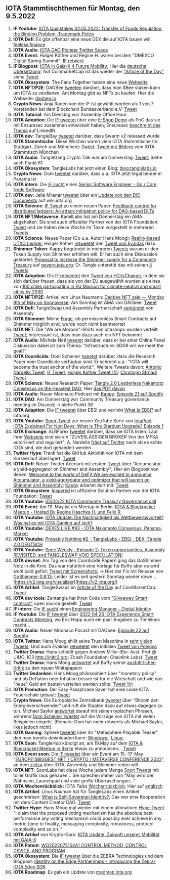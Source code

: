 ## IOTA Stammtischthemen für Montag, den 9.5.2022

1. **IF Youtube**: [IOTA Quicktakes 02.05.2022: Transfer of Funds Regulation, the Binding Problem, Trademark Policy](https://www.youtube.com/watch?v=3GfMmr4VG2I&t=2s)
2. **IOTA Defi**: Es gibt offenbar eine neue DEX die auf IOTA bauen will: [feeless.finance](http://feeless.finance/)
3. **IOTA Audio**: [IOTA DAO Pioneer Twitter Space](https://twitter.com/PhyloIota/status/1521131649278222336?s=20&t=cxbAxrVGM363BK4_JkxjqA)
4. **IOTA Event**: Holger Köther und Regine H. waren bei dem "DMEXCO Digital Spring Summit": [IF retweet](https://twitter.com/dmexco/status/1521446437346758657?s=20&t=S-QvIyrwDXrLf-lEbYP4oA)
5. **IF Blogpost**: [IOTA in Gaia-X 4 Future Mobility](https://blog.iota.org/iota-in-gaia-x-4-future-mobility/); Hier die [deutsche Übersetzung](https://iota-kurs.de/iota-in-gaia-x-fuer-die-mobilitaet-der-zukunft/); Auf CoinmarketCap ist das wieder der ["Article of the Day"](https://coinmarketcap.com/gravity/articles/27391) siehe [Tweet](https://twitter.com/CoinMarketCap/status/1521760137350119424?s=20&t=LequNkPSLtlFqpY8gaY63g)
6. **IOTA Ökosystem**: The Fans Together haben eine neue [Webseite](https://www.thefanstogether.io/landing-page)
7. **IOTA NFT/P2E**: DAOBee [tweeten](https://twitter.com/Daobeegame/status/1521430081134116865?s=20&t=EPYFDNjiUDajnCmaDGeUcw) darüber, dass man $Bee staken kann um IOTA zu verdienen; Am Montag gibt es NFTs zu kaufen. Hier die Webseite: [daobee.io](https://www.daobee.io/)
8. **Crypto News**: Anja Raden von der IF ist gewählt worden als 1 von 7 Vorständen bei dem Blockchain Bundesverband e.V: [Tweet](https://twitter.com/bundesblock/status/1512805304777457668?s=20&t=kEjkHoiEqv6QoAX0k-89Mg)
9. **IOTA Tutorial**: Am Dienstag war Assembly Office Hour
10. **IOTA Adoption**: Die [IF tweetet](https://twitter.com/iota/status/1521474692795842560?s=20&t=I5KgSW5W_fAUdqdPdcsrzA) über eine [E-Shop Demo](https://eshop-poc.solutions.iota.org/) als PoC das sie mit Ensuresec zusammen entwickelt haben; Ensuresec [beschreibt das Thema](https://www.linkedin.com/posts/ensuresec_ecommerce-response-mitigation-activity-6925769222522339328-6VuY) auf LinkedIN 
11. **IOTA dev**: TangleBay [tweetet](https://twitter.com/tanglebay/status/1521478839867686912?s=20&t=I5KgSW5W_fAUdqdPdcsrzA) darüber, dass Swarm v2 released wurde 
12. **IOTA Stammtische**: Diese Wochen waren viele IOTA Stammtische (In Stuttgart, Zürich und München): [Tweet](https://twitter.com/einfachIOTA/status/1521103477589610497?s=20&t=Lr4uMoU8Q79nqZCeutj9PA); [Tweet mit Bildern](https://twitter.com/IotaMunchen/status/1523657417740804096?s=20&t=MZV2P4WGwy6S8Wcs6hAu-w) vom IOTA Stammtisch München
13. **IOTA Audio**: TangleGang Crypto Talk war am Donnerstag: [Tweet](https://twitter.com/GangTangleTalk/status/1521519268692647938?s=20&t=lRiit-RBkjmr4VNWK15M0A); Siehe auch Punkt 61
14. **IOTA Ökosystem**: TangleLabs hat jetzt einen Blog: [blog.tanglelabs.io](https://blog.tanglelabs.io/)
15. **Crypto News**: Dom [tweetet](https://twitter.com/DomSchiener/status/1521757485098487808?s=20&t=6VOJXwKVFGS51D1cjqNI0Q) darüber, dass u.a. IOTA jetzt legal tender in Panama ist
16. **IOTA intern**: Die [IF sucht](https://twitter.com/iota/status/1521761665603231745?s=20&t=2xzLzWRRKU2jOwtgAHqINA) einen [Senior Software Engineer - Go / Core Node Software](https://iota.bamboohr.com/jobs/view.php?id=204&source=aWQ9NA%3D%3D)
17. **IOTA dev**: Jelle Milenar [tweetet](https://twitter.com/JelleFm/status/1521774712476643328?s=20&t=JRbvOfy9412N7nCXNslk4A) über ein [Update von den DID Documents](https://wiki.iota.org/identity.rs/decentralized_identifiers/update) auf wiki.iota.org
18. **IOTA Science**: [IF Tweet](https://twitter.com/iota/status/1521776716347289600?s=20&t=HU_8FH0MQqgl-r8VRMtHgw) zu einem neuen Paper: [Feedback control for distributed ledgers: An attack mitigation policy for DAG-based DLTs](https://arxiv.org/abs/2204.11691)
19. **IOTA NFT/Metaverse**: KamilLabs hat am Donnerstag ein AMA abgehalten; Sie sind auch offizieller Partner von der IOTA Foundation: [Tweet](https://twitter.com/kamilabsstudio/status/1521884355404066818?s=20&t=G8C938PnMA3a4gzuOYGvlA) und sie haben diese Woche ihr Team vorgestellt in mehreren [Tweets](https://twitter.com/kamilabsstudio)
20. **IOTA Science**: Neues Paper (Co u.a. Autor Hans Moog): [Reality-based UTXO Ledger](https://arxiv.org/abs/2205.01345); Holger Köther [retweetet](https://twitter.com/HolgerKoether/status/1521803734568906760?s=20&t=uv3YYawJ94LCy3vLaXbIPw) den [Tweet von Evaldas](https://twitter.com/lunfardo314/status/1521786230404530176?s=20&t=uv3YYawJ94LCy3vLaXbIPw) dazu
21. **Shimmer Token**: Kappy begründet in mehreren [Tweets](https://twitter.com/Rob_Daykin/status/1521808735873732608?s=20&t=JRbvOfy9412N7nCXNslk4A) warum er den Token Supply von Shimmer erhöhen will. Er hat auch eine Diskussion gestartet: [Proposal to Increase the Shimmer supply for a Community Treasury](https://govern.iota.org/t/discussion-proposal-to-increase-the-shimmer-supply-for-a-community-treasury/1291) auf [govern.iota.org](https://govern.iota.org/); Dr. Tangle unterstüt das mit seinen [5 Tweets](https://twitter.com/dr_tangle/status/1521847688354054144?s=20&t=nhqxdBCPPu59sEqKN22-uw)
22. **IOTA Adoption**: Die [IF retweetet](https://twitter.com/iota/status/1521840413958721536?s=20&t=JRbvOfy9412N7nCXNslk4A) den [Tweet von +CityChange](https://twitter.com/plusCities/status/1521763553870548992?s=20&t=JRbvOfy9412N7nCXNslk4A), in dem sie sich darüber freuen, dass sie von der EU ausgewählt wurden als eines von [100 cities participating in EU Mission for climate-neutral and smart cities by 2030](https://ec.europa.eu/commission/presscorner/detail/en/IP_22_2591)
23. **IOTA NFT/P2E**: Artikel von Linus Naumann: [Daobee NFT sale — Monday 9th of May on Soonaverse](https://medium.com/@linus.naumann/daobee-nft-sale-monday-9th-of-may-48393a0c1057); Am Sonntag ist AMA von DAObee: [Tweet](https://twitter.com/Daobeegame/status/1522193128177942528?s=20&t=104bFjhExwTffZEcF7tXTw)
24. **IOTA Defi**: TangleSwap und Assembly Partnerschaft [verkündet](https://twitter.com/assembly_net/status/1521837161288503297?s=20&t=eN8j4YqxdPiCy8UkfX965w) von Assembly
25. **IOTA Shimmer**: Meine [Frage](https://twitter.com/Vrom14286662/status/1521879570072453122?s=20&t=eN8j4YqxdPiCy8UkfX965w), ob permissionless Smart Contracts auf Shimmer möglich sind, wurde noch nicht beantwortet
26. **IOTA NFT**: Die "We are Moroon"-Shirts von iotashops wurden verteilt: [Tweet](https://twitter.com/Vrom14286662/status/1521912360281247745?s=20&t=eN8j4YqxdPiCy8UkfX965w); Interessant ist, dass man dazu auch ein NFT bekommt
27. **IOTA Audio**: Michele Nati [tweetet](https://twitter.com/michelenati/status/1522106959138275328?s=20&t=eN8j4YqxdPiCy8UkfX965w) darüber, dass er bei einer Online Panel Diskussion dabei ist zum Thema: "Infrastructure: SDG9 will we meet the goal?"
28. **IOTA Coordicide**: Dom Schiener [tweetet](https://twitter.com/DomSchiener/status/1522132967442763777?s=20&t=eN8j4YqxdPiCy8UkfX965w) darüber, dass die Research Paper vom Coordicide verfügbar sind. Er schreibt u.a.: "IOTA will become the trust anchor of the world."; Weitere Tweets davon: [Antonio Nardella Tweet](https://twitter.com/antonionardella/status/1522117105822449664?s=20&t=G8C938PnMA3a4gzuOYGvlA), [IF Tweet](https://twitter.com/iota/status/1522146769865478145?s=20&t=G8C938PnMA3a4gzuOYGvlA); [Holger Köther Tweet 1/5](https://twitter.com/HolgerKoether/status/1522154429323137024?s=20&t=Ef36GO64KrizrH39zjsUFA); [Christoph Strnadl Tweet](https://twitter.com/archimate/status/1523351520724627458?s=20&t=S-QvIyrwDXrLf-lEbYP4oA)
29. **IOTA Science**: Neues Research Paper: [Tangle 2.0 Leaderless Nakamoto Consensus on the Heaviest DAG](https://arxiv.org/abs/2205.02177); Hier [das PDF davon](https://arxiv.org/pdf/2205.02177.pdf)
30. **IOTA Audio**: Neuer Moonaco Podcast mit [Kappy](https://twitter.com/Rob_Daykin): [Episode 21 auf Spotify](https://open.spotify.com/episode/6fbrXgfbj3bYXHoMrhxoyF?si=TY6ueeBSSCCzXNSDkk8w3w&nd=1) 
31. **IOTA DAO**: Am Donnerstag war Community Treasury governance meeting im Discord; -> siehe Punkt 38
32. **IOTA Adaption**: Die [IF tweetet](https://twitter.com/iota/status/1522199481235783680?s=20&t=R0FOcq2xXfnfYcL5lv1fxQ) über EBSI und verlinkt [What Is EBSI?](https://www.iota.org/solutions/ebsi) auf iota.org
33. **IOTA Youtube**: [Soon-Tweet](https://twitter.com/IotaPoet/status/1522164929700237312?s=20&t=Ef36GO64KrizrH39zjsUFA) zur neuen YouTube Serie von [IotaPoet](https://twitter.com/IotaPoet) - [IOTA Explained For Non Devs: What Is The Stardust Upgrade? Episode 1](https://twitter.com/IotaPoet/status/1522164929700237312?s=20&t=Ef36GO64KrizrH39zjsUFA)
34. **IOTA Exchange**: ALBForex [tweetet](https://twitter.com/ALBForexTrading/status/1522144007618498561?s=20&t=1jkmKvb2Obol7zin2akfuQ) darüber, dass sie IOTA listen. Laut ihrer [Webseite](https://www.alb.com/) sind sie ein "ZUVERLÄSSIGEN BROKER Von der MFSA autorisiert und reguliert"; A. Nardella [frägt auf Twitter](https://twitter.com/antonionardella/status/1522164241955966976?s=20&t=1jkmKvb2Obol7zin2akfuQ) nach ob es echte IOTA sind, die dort gehandelt werden 
35. **Twitter Hype**: Frank hat die GitHub Aktivität von IOTA mit dem Kursverlauf überlagert: [Tweet](https://twitter.com/2779530283Mi/status/1522102127350403072?s=20&t=Hx9q1yGmn7EbtkVC1hz19g)
36. **IOTA Defi**: Neuer Twitter Account mit erstem [Tweet](https://twitter.com/ACCU_DeFi/status/1522203603334844416?s=20&t=104bFjhExwTffZEcF7tXTw) über "Accumulator, a yield-aggregator on Shimmer and Assembly"; Hier ein Blogpost von denen: [Welcome to the world of DeFi! We are excited to announce Accumulator, a yield-aggregator and optimizer that will launch on Shimmer and Assembly](https://medium.com/@accumulator.crypto/announcing-accumulator-your-yield-aggregator-to-maximize-defi-earnings-in-shimmer-4270e10f9763); [Kappy](https://twitter.com/Rob_Daykin) arbeitet dort mit: [Tweet](https://twitter.com/Rob_Daykin/status/1522204989606838272?s=20&t=x7qzI34KKbX-IOvc-ZUQow)
37. **IOTA Ökosystem**: [Inspyred](https://twitter.com/inspyrdNFT) ist offizieller Solution Partner von der IOTA Foundation: [Tweet](https://twitter.com/kamilabsstudio/status/1522220253656367104?s=20&t=Nw_0v5CbtUA49Bh3x94dYg)
38. **IOTA Youtube**: [05/05/22 IOTA Community Treasury Governance call](https://www.youtube.com/watch?v=lLQKjmYAE94)
39. **IOTA Event**: Am 19. May ist ein Meetup in Berlin: [IOTA & Blockrocket Meetup - Hosted By Regine Haschka H. und Felix R.](https://www.meetup.com/de-DE/IOTA-meetup-workshop/events/285202040/)
40. **IOTA Youtube**: [IOTA Update: Die Nachhaltigkeit als Wettbewerbsvorteil? Was hat es mit IOTA Gaming auf sich?](https://www.youtube.com/watch?v=VZJc5PaDMto)
41. **IOTA Youtube**: [DEXES LIVE #93 - IOTA Nakamoto Consensus, Panama, Market](https://www.youtube.com/watch?app=desktop&v=p1lhLeYOp3s)
42. **IOTA Youtube**: [Probably Nothing #2 - TangleLabs - EBSI - DEX -Tangle 2.0 DEUTSCH](https://www.youtube.com/watch?v=YTDMOEKfRns)
43. **IOTA Youtube**: [Spec Weekly - Episode 2: Token opportunities, Assembly REVISITED, and TANGLESWAP VOID SPECULATION!](https://www.youtube.com/watch?v=Xi6PCVfsbpY&t=5s)
44. **IOTA devnet**: Am Tag von den Coordicide Papern ging das GoShimmer Netz in die Knie. Das war natürlich eine Vorlage für Buffy aber es wird wohl bald gefixt: [Tweet mit Screenshots](https://twitter.com/qaiza_/status/1522329019236110340?s=20&t=ROFBtKBgpqkDs5vYnak2ZQ); -> Hier der Fix mit Release von [GoShimmer-0.8.13](https://github.com/iotaledger/goshimmer/releases/tag/v0.8.13); Leider ist es seit gestern Sonntag wieder down... [https://v2.iota.org/visualizer](https://v2.iota.org/)
45. **IOTA Artikel**: TangleSwaps im [Article of the Day](https://coinmarketcap.com/gravity/articles/27627) auf CoinMarketCap: [Tweet](https://twitter.com/CoinMarketCap/status/1522099393075499008?s=20&t=4RDOD_EIDbWU7uZj4BaxJg)
46. **IOTA dev tools**: Zentangle hat ihren Code vom ["Giveaway Smart contract"](https://github.com/zignartech/zentangle-wasp/tree/main/giveaway) open source gestellt: [Tweet](https://twitter.com/zentangle_io/status/1522259278395891719?s=20&t=x7qzI34KKbX-IOvc-ZUQow)
47. **IF intern**: Die [IF sucht](https://twitter.com/iota/status/1522486517893152768?s=20&t=x7qzI34KKbX-IOvc-ZUQow) einen [Engineering Manager - Digital Identity](https://iota.bamboohr.com/jobs/view.php?id=203&source=aWQ9NA%3D%3D)
48. **IF Youtube**: Die [IF tweetet](https://twitter.com/iota/status/1522516739371814914?s=20&t=3cbZU4HdD_oNqq548ZjOtQ) über [2022 04 26 IOTA Experience Smart Contracts Meeting](https://www.youtube.com/watch?v=enFZAFsN8Us), wo Eric Hopp auch ein paar Angaben zu Timelines macht...
49. **IOTA Audio**: Neuer Moonaco Pocast mit DAObee: [Episode 22 auf Spotify](https://open.spotify.com/episode/2EZl0XdbueQ98kdsi2ZvVM?si=j6jifRZjTNaYnF30fABUIw&nd=1)
50. **IOTA Twitter**: Hans Moog shillt seine Trust Maschine in [sehr vielen Tweets](https://twitter.com/hus_qy/status/1522519109715603456?s=20&t=3cbZU4HdD_oNqq548ZjOtQ); Und auch Evaldas [retweetet](https://twitter.com/lunfardo314/status/1522543724533886977?s=20&t=3cbZU4HdD_oNqq548ZjOtQ) den initialen [Tweet von Polynya](https://twitter.com/epolynya/status/1522420940054835200?s=20&t=3cbZU4HdD_oNqq548ZjOtQ)
51. **Twitter Drama**: Hans schießt gegen Andrew Miller (Bio: Asst. Prof @ UIUC; IC3 http://initc3.org; Zcash Foundation; Chainlink Labs): [Tweet](https://twitter.com/hus_qy/status/1522541306580508672?s=20&t=ROFBtKBgpqkDs5vYnak2ZQ)
52. **Twitter Drama**: Hans Moog [antwortet](https://twitter.com/hus_qy/status/1523014073486819328?s=20&t=8V3MOHnuyjjdbYHa-wYEMg) auf Buffy seiner [ausführlichen Kritik](https://twitter.com/fudsfuddy/status/1522985937411743744?s=20&t=8V3MOHnuyjjdbYHa-wYEMg) zu den neuen Whitepapern
53. **Twitter Gedanken**: Hans Moog philosophiert über "monetary policy" und ob Deflation oder Inflation besser ist für die Wirtschaft und wie das "neue" Geld am besten verteilen werden sollte: [Tweet 1/n](https://twitter.com/hus_qy/status/1522662372355280896?s=20&t=8V3MOHnuyjjdbYHa-wYEMg)
54. **IOTA Promotion**: Der Easy Passphrase Saver hat eine coole IOTA Feuerschale gebaut: [Tweet](https://twitter.com/PassphraseSaver/status/1523073005273841665?s=20&t=8V3MOHnuyjjdbYHa-wYEMg)
55. **Crypto News**: Die Europäische Zentralbank [tweetet](https://twitter.com/ecb/status/1522578820582227970?s=20&t=8V3MOHnuyjjdbYHa-wYEMg) über "Bitcoin den Energieverschwender" und ruft die Staaten dazu auf etwas dagegen zu tun. Michael Saylor [antwortet](https://twitter.com/saylor/status/1522719826204147713?s=20&t=8V3MOHnuyjjdbYHa-wYEMg) darauf mit seinen typischen Phrasen, während [Dom Schiener tweetet](https://twitter.com/DomSchiener/status/1522847584573927424?s=20&t=8V3MOHnuyjjdbYHa-wYEMg) auf die Vorzüge von IOTA mit vielen Beispielen eingeht. (Remark: Dom hat mehr retweets als Michael Saylor, likes jedoch nicht)
56. **IOTA Gaming**: Sphere [tweetet](https://twitter.com/Sphere_Hub_io/status/1522869741504901121?s=20&t=8V3MOHnuyjjdbYHa-wYEMg) über ihr "Metasphere Playable Teaser", den man bereits downloaden kann: [Windows:](https://sphere-hub.io/downloads/Windows/Metasphere-Playable-Teaser-0.0.15a262_Windows.zip); [Linux:](https://sphere-hub.io/downloads/Linux/Metasphere-Playable-Teaser-0.0.15a262_Linux.zip)
57. **IOTA Soon**: TangleHub kündigt an, am 19.May auf dem [IOTA & Blockrocket Meetup in Berlin](https://www.meetup.com/de-DE/IOTA-meetup-workshop/events/285202040/) etwas zu announcen... [Tweet](https://twitter.com/Tanglehub_eu/status/1522994729746681856?s=20&t=8V3MOHnuyjjdbYHa-wYEMg)
58. **IOTA Event soon**: Die [IF tweetet](https://twitter.com/iota/status/1522562034419781634?s=20&t=lKg4wWxsdlJ87H-Pgmlipw) über ein Event am 15.-17-May "[EUROPE'SBIGGEST NFT / CRYPTO / METAVERSE CONFERENCE 2022](https://tmrwconf.net/)", an dem [zlidza](https://twitter.com/zlidza) über IOTA, Assembly und Shimmer reden will
59. **IOTA NFT**: SoonLabs hat diese Woche jedem Menge [Soon Tweets](https://twitter.com/soon_labs) mit toller Grafik raus gehauen... Sie sprechen immer von "May wird der Wahnsinn, Launchpad und viele große Überraschungen..."
60. **IOTA Wochenrückblick**: IOTA Talks [Wochenrückblick](https://www.iota-talk.com/index.php?article/182-wochenr%C3%BCckblick-vom-1-bis-7-mai-2022/); Hier auf [englisch](https://www.iota-talk.com/index.php?article/183-week-in-review-may-1th-to-7th-2022/)
61. **IOTA Artikel**: Linus Nauman hat für TangleLabs einen Artikel geschrieben: [What is Self-Sovereign Identity?](https://blog.tanglelabs.io/62782301a9ed0df5ace5be86); Das war eine Kooperation mit dem Content Creator DAO: [Tweet](https://twitter.com/LinusNaumann/status/1523408152498106368?s=20&t=S-QvIyrwDXrLf-lEbYP4oA)
62. **Twitter Hype**: Hans Moog mal wieder mit einem ultimativen [Hype-Tweet](https://twitter.com/hus_qy/status/1522576325147611138?s=20&t=S-QvIyrwDXrLf-lEbYP4oA) "I claim that the proposed voting mechanism has the absolute best performance any voting mechanism could possibly ever achieve in any metric (time to finality, messaging complexity, robustness, protocol complexity and so on.."
63. **IOTA Artikel** von Krypto-Guru: [IOTA Update: Zukunft unserer Mobilität mit GAIA-X](https://krypto-guru.de/news/iota-update-zur-zukunft-mit-gaia-x/)
64. **IOTA Patent**: [WO2022075154A1 CONTROL METHOD, CONTROL DEVICE, AND PROGRAM](https://worldwide.espacenet.com/patent/search/family/081125937/publication/WO2022075154A1?q=pn%3DWO2022075154A1)
65. **IOTA Ökosystem**: Die [IF tweetet](https://twitter.com/iota/status/1523649067896692736?s=20&t=0IrOrynjuyHKdYpyUn5gfw) über die ZEBRA Technologies und dem Blogpost: [Identity on the Edge Partnerships - Introducing the Zebra-IOTA Edge SDK](https://blog.iota.org/identity-on-the-edge-zebra/)
66. **IOTA Roadmap**: Es gab ein Update von [roadmap.iota.org](https://roadmap.iota.org/)


